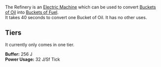 The Refinery is an [Electric Machine](https://github.com/Slimefun/Slimefun4/wiki/Electric-Machines) which can be used to convert [Buckets of Oil](https://github.com/Slimefun/Slimefun4/wiki/Bucket-of-Oil) into [Buckets of Fuel](https://github.com/Slimefun/Slimefun4/wiki/Bucket-of-Fuel).  
It takes 40 seconds to convert one Bucket of Oil. It has no other uses.

## Tiers
It currently only comes in one tier.  

**Buffer:** 256 J  
**Power Usage:** 32 J/Sf Tick  
